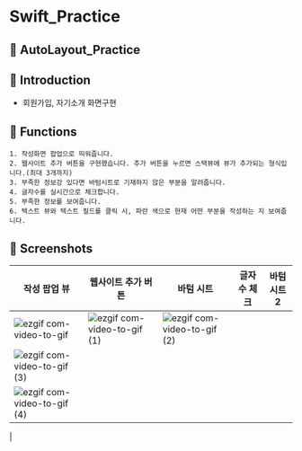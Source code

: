 # Swift_Practice

## 🍎 AutoLayout_Practice

## 🤝 Introduction
- 회원가입, 자기소개 화면구현

## 🧩 Functions
```
1. 작성화면 팝업으로 띄워줍니다.
2. 웹사이트 추가 버튼을 구현했습니다. 추가 버튼을 누르면 스택뷰에 뷰가 추가되는 형식입니다.(최대 3개까지)
3. 부족한 정보강 있다면 바텀시트로 기재하지 않은 부분을 알려줍니다.
4. 글자수를 실시간으로 체크합니다.
5. 부족한 정보를 보여줍니다.
6. 텍스트 뷰와 텍스트 필드를 클릭 시, 파란 색으로 현재 어떤 부분을 작성하는 지 보여줍니다.
```

## 📸 Screenshots
|작성 팝업 뷰|웹사이트 추가 버튼|바텀 시트|글자수 체크|바텀 시트2|
|---|---|---|---|---|
|![ezgif com-video-to-gif](https://github.com/JeeeeSangRyul/Swift_Practice/assets/98386841/e5ae38d9-c547-45ac-b123-ac8ca52a7775)|![ezgif com-video-to-gif (1)](https://github.com/JeeeeSangRyul/Swift_Practice/assets/98386841/160d0caa-7aaf-421d-b8a2-bc20691dd760)|![ezgif com-video-to-gif (2)](https://github.com/JeeeeSangRyul/Swift_Practice/assets/98386841/8b1ac680-124b-4822-a329-e1a408b2bf7a)
|![ezgif com-video-to-gif (3)](https://github.com/JeeeeSangRyul/Swift_Practice/assets/98386841/dc299717-81bf-4ef4-ac0a-0d53ff5136fb)
|![ezgif com-video-to-gif (4)](https://github.com/JeeeeSangRyul/Swift_Practice/assets/98386841/843d89e8-ae2a-45f5-b382-a92b0afa0381)
|

